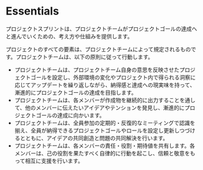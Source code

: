 # Essentials

プロジェクトスプリントは、プロジェクトチームがプロジェクトゴールの達成へと進んでいくための、考え方や仕組みを提供します。

プロジェクトのすべての要素は、プロジェクトチームによって規定されるものです。プロジェクトチームは、以下の原則に従って行動します。

* プロジェクトチームは、プロジェクトチーム自身の意思を反映させたプロジェクトゴールを設定し、外部環境の変化やプロジェクト内で得られる洞察に応じてアップデートを繰り返しながら、納得感と達成への現実味を持って、漸進的にプロジェクトゴールの達成を目指します。
* プロジェクトチームは、各メンバーが作成物を継続的に出力することを通して、他のメンバーに伝えたいアイデアやテンションを発見し、漸進的にプロジェクトゴールの達成に向かいます。
* プロジェクトチームは、全員参加の定期的・反復的なミーティングで認識を揃え、全員が納得できるプロジェクトゴールやロールを設定し更新しつづけるとともに、アイデアの共同創造と問題の共同解決を行います。
* プロジェクトチームは、各メンバーの責任・役割・期待値を共有します。各メンバーは、己の役割を果たすべく自律的に行動を起こし、信頼と敬意をもって相互に支援を行います。
